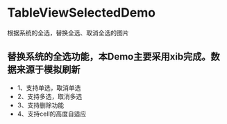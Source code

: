 # TableViewSelectedDemo
根据系统的全选，替换全选、取消全选的图片

## 替换系统的全选功能，本Demo主要采用xib完成。数据来源于模拟刷新

- 1、支持单选，取消单选
- 2、支持多选，取消多选
- 3、支持删除功能
- 4、支持cell的高度自适应
